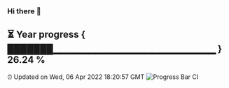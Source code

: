 ### Hi there 👋
⏳ Year progress { ███████▁▁▁▁▁▁▁▁▁▁▁▁▁▁▁▁▁▁▁▁▁▁▁ } 26.24 %
---
⏰ Updated on Wed, 06 Apr 2022 18:20:57 GMT
![Progress Bar CI](https://github.com/liununu/liununu/workflows/Progress%20Bar%20CI/badge.svg)

